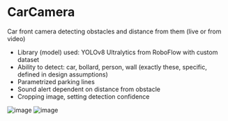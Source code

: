 # CarCamera
Car front camera detecting obstacles and distance from them (live or from video)
- Library (model) used: YOLOv8 Ultralytics from RoboFlow with custom dataset
- Ability to detect: car, bollard, person, wall (exactly these, specific, defined in design assumptions)
- Parametrized parking lines
- Sound alert dependent on distance from obstacle
- Cropping image, setting detection confidence

![image](https://github.com/AdamusPL/CarCamera/assets/92437178/c320f177-fdd9-4440-ac78-641bc374ecf3)
![image](https://github.com/AdamusPL/CarCamera/assets/92437178/b96d4b76-3f4b-4f8e-ad60-da77e59c63cf)

